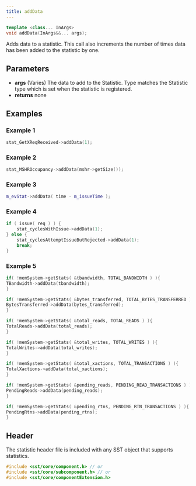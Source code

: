 ```yaml
---
title: addData
---
```

```cpp
template <class... InArgs>
void addData(InArgs&&... args);
```

Adds data to a statistic. This call also increments the number of times data has been added to the statistic by one.


## Parameters
* **args** (Varies) The data to add to the Statistic. Type matches the Statistic type which is set when the statistic is registered.
* **returns** none

## Examples

### Example 1
```cpp
stat_GetXReqReceived->addData(1);
```

### Example 2
```cpp
stat_MSHROccupancy->addData(mshr->getSize());
```

### Example 3
```cpp
m_evStat->addData( time - m_issueTime );
```

### Example 4
```cpp
if ( issue( req ) ) {
    stat_cyclesWithIssue->addData(1);
} else {
    stat_cyclesAttemptIssueButRejected->addData(1);
    break;
}
```

### Example 5
```cpp
if( !memSystem->getStats( &tbandwidth, TOTAL_BANDWIDTH ) ){
TBandwidth->addData(tbandwidth);
}

if( !memSystem->getStats( &bytes_transferred, TOTAL_BYTES_TRANSFERRED ) ){
BytesTransferred->addData(bytes_transferred);
}

if( !memSystem->getStats( &total_reads, TOTAL_READS ) ){
TotalReads->addData(total_reads);
}

if( !memSystem->getStats( &total_writes, TOTAL_WRITES ) ){
TotalWrites->addData(total_writes);
}

if( !memSystem->getStats( &total_xactions, TOTAL_TRANSACTIONS ) ){
TotalXactions->addData(total_xactions);
}

if( !memSystem->getStats( &pending_reads, PENDING_READ_TRANSACTIONS ) ){
PendingReads->addData(pending_reads);
}

if( !memSystem->getStats( &pending_rtns, PENDING_RTN_TRANSACTIONS ) ){
PendingRtns->addData(pending_rtns);
}
```

## Header
The statistic header file is included with any SST object that supports statistics.
```cpp
#include <sst/core/component.h> // or
#include <sst/core/subcomponent.h> // or
#include <sst/core/componentExtension.h>
```